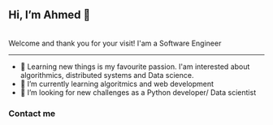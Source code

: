 <!DOCTYPE html>
<html>
<head>
	<meta charset="utf-8">
	
  <link href="https://cdn.jsdelivr.net/npm/bootstrap@5.1.1/dist/css/bootstrap.min.css" rel="stylesheet" integrity="sha384-F3w7mX95PdgyTmZZMECAngseQB83DfGTowi0iMjiWaeVhAn4FJkqJByhZMI3AhiU" crossorigin="anonymous">

</head>
<body>

  <h2> Hi, I’m Ahmed 👋 </h2>
  <br/>
  Welcome and thank you for your visit! I'am a Software Engineer
  <hr/>
  <ul>
    <li> 👀 Learning new things is my favourite passion. I'am interested about algorithmics, distributed systems and Data science.</li>
    <li> 🌱 I’m currently learning algoritmics and web development </li>
    <li> 💞️ I’m looking for new challenges as a Python developer/ Data scientist </li>
  </ul>
  
  <h3>Contact me</h3>
  <i class="bi bi-alarm"></i>
</body>
</html>
